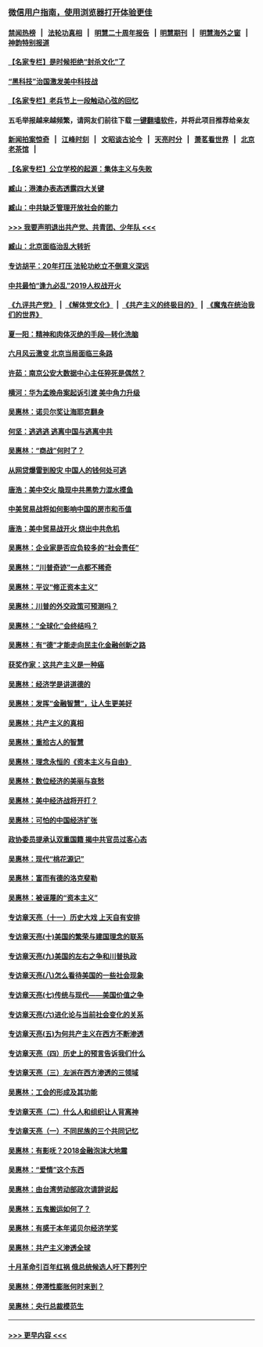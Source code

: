 ### [微信用户指南，使用浏览器打开体验更佳](https://github.com/gfw-breaker/banned-news1/blob/master/indexes/wechat-guide.md?t=0)
#### [禁闻热榜](热点新闻.md?t=0)  &nbsp;&nbsp;|&nbsp;&nbsp; [法轮功真相](https://github.com/gfw-breaker/truth/blob/master/README.md?t=0) &nbsp;&nbsp;|&nbsp;&nbsp; [明慧二十周年报告](https://github.com/gfw-breaker/mh-reports/blob/master/README.md?t=0) &nbsp;&nbsp;|&nbsp;&nbsp;[明慧期刊](https://github.com/gfw-breaker/mh-qikan) &nbsp;&nbsp;|&nbsp;&nbsp; [明慧海外之窗](https://github.com/gfw-breaker/mh-news/blob/master/README.md?t=0) &nbsp;&nbsp;|&nbsp;&nbsp; [神韵特别报道](https://github.com/gfw-breaker/mh-news/blob/master/shenyun.md?t=0)
#### [【名家专栏】是时候拒绝“封杀文化”了](../pages/nsc423/n11814093.md?t=02170155) 
#### [“黑科技”治国激发美中科技战](../pages/nsc423/n11638056.md?t=02170155) 
#### [【名家专栏】老兵节上一段触动心弦的回忆](../pages/nsc423/n11646016.md?t=02170155) 
#### 五毛举报越来越频繁，请网友们前往下载 [一键翻墙软件](https://github.com/gfw-breaker/ssr-accounts)，并将此项目推荐给亲友
#### [新闻拍案惊奇](https://github.com/gfw-breaker/banned-news1/blob/master/pages/link4.md) &nbsp;&nbsp;|&nbsp;&nbsp; [江峰时刻](https://github.com/gfw-breaker/banned-news1/blob/master/pages/link4.md) &nbsp;&nbsp;|&nbsp;&nbsp; [文昭谈古论今](https://github.com/gfw-breaker/banned-news1/blob/master/pages/link4.md) &nbsp;&nbsp;|&nbsp;&nbsp; [天亮时分](https://github.com/gfw-breaker/banned-news1/blob/master/pages/link4.md) &nbsp;&nbsp;|&nbsp;&nbsp; [萧茗看世界](https://github.com/gfw-breaker/banned-news1/blob/master/pages/link4.md) &nbsp;&nbsp;|&nbsp;&nbsp; [北京老茶馆](https://github.com/gfw-breaker/banned-news1/blob/master/pages/link4.md) &nbsp;&nbsp;|&nbsp;&nbsp; 
#### [【名家专栏】公立学校的起源：集体主义与失败](../pages/nsc423/n11601833.md?t=02170155) 
#### [臧山：港澳办表态透露四大关键](../pages/nsc423/n11421628.md?t=02170155) 
#### [臧山：中共缺乏管理开放社会的能力](../pages/nsc423/n11407457.md?t=02170155) 
#### [>>> 我要声明退出共产党、共青团、少年队 <<<](https://github.com/begood0513/goodnews/blob/master/quit/letter.md) 
#### [臧山：北京面临治乱大转折](../pages/nsc423/n11406895.md?t=02170155) 
#### [专访胡平：20年打压 法轮功屹立不倒意义深远](../pages/nsc423/n11398800.md?t=02170155) 
#### [中共最怕“逢九必乱”2019人权战开火](../pages/nsc423/n11385248.md?t=02170155) 
#### [《九评共产党》](https://github.com/begood0513/9ping.md/blob/master/README.md) &nbsp;|&nbsp; [《解体党文化》](../../../../jtdwh.md/blob/master/README.md)  &nbsp;|&nbsp; [《共产主义的终极目的》](../../../../gczydzjmd.md/blob/master/README.md) &nbsp;|&nbsp; [《魔鬼在统治我们的世界》](../../../../mgztzwmdsj.md/blob/master/README.md) 
#### [夏一阳：精神和肉体灭绝的手段—转化洗脑](../pages/nsc423/n11368250.md?t=02170155) 
#### [六月风云激变 北京当局面临三条路](../pages/nsc423/n11313668.md?t=02170155) 
#### [许茹：南京公安大数据中心主任猝死是偶然？](../pages/nsc423/n11064744.md?t=02170155) 
#### [横河：华为孟晚舟案起诉引渡 美中角力升级](../pages/nsc423/n11027230.md?t=02170155) 
#### [吴惠林：诺贝尔奖让海耶克翻身](../pages/nsc423/n10890049.md?t=02170155) 
#### [何坚：逃逃逃 逃离中国与逃离中共](../pages/nsc423/n10592891.md?t=02170155) 
#### [吴惠林：“商战”何时了？](../pages/nsc423/n10573558.md?t=02170155) 
#### [从网贷爆雷到股灾 中国人的钱何处可逃](../pages/nsc423/n10572800.md?t=02170155) 
#### [唐浩：美中交火 隐现中共黑势力混水摸鱼](../pages/nsc423/n10544040.md?t=02170155) 
#### [中美贸易战将如何影响中国的房市和币值](../pages/nsc423/n10543697.md?t=02170155) 
#### [唐浩：美中贸易战开火 烧出中共危机](../pages/nsc423/n10540126.md?t=02170155) 
#### [吴惠林：企业家是否应负较多的“社会责任”](../pages/nsc423/n10535022.md?t=02170155) 
#### [吴惠林：“川普奇迹”一点都不稀奇](../pages/nsc423/n10512808.md?t=02170155) 
#### [吴惠林：平议“修正资本主义”](../pages/nsc423/n10495724.md?t=02170155) 
#### [吴惠林：川普的外交政策可预测吗？](../pages/nsc423/n10462387.md?t=02170155) 
#### [吴惠林：“全球化”会终结吗？](../pages/nsc423/n10452838.md?t=02170155) 
#### [吴惠林：有“德”才能走向民主化金融创新之路](../pages/nsc423/n10432292.md?t=02170155) 
#### [获奖作家：这共产主义是一种癌](../pages/nsc423/n10431541.md?t=02170155) 
#### [吴惠林：经济学是讲道德的](../pages/nsc423/n10398014.md?t=02170155) 
#### [吴惠林：发挥“金融智慧”，让人生更美好](../pages/nsc423/n10375019.md?t=02170155) 
#### [吴惠林：共产主义的真相](../pages/nsc423/n10351394.md?t=02170155) 
#### [吴惠林：重拾古人的智慧](../pages/nsc423/n10337691.md?t=02170155) 
#### [吴惠林：理念永恒的《资本主义与自由》](../pages/nsc423/n10316274.md?t=02170155) 
#### [吴惠林：数位经济的美丽与哀愁](../pages/nsc423/n10292946.md?t=02170155) 
#### [吴惠林：美中经济战将开打？](../pages/nsc423/n10258825.md?t=02170155) 
#### [吴惠林：可怕的中国经济扩张](../pages/nsc423/n10219147.md?t=02170155) 
#### [政协委员提承认双重国籍 揭中共官员过客心态](../pages/nsc423/n10208809.md?t=02170155) 
#### [吴惠林：现代“桃花源记”](../pages/nsc423/n10185234.md?t=02170155) 
#### [吴惠林：富而有德的洛克斐勒](../pages/nsc423/n10142264.md?t=02170155) 
#### [吴惠林：被诬蔑的“资本主义”](../pages/nsc423/n10124816.md?t=02170155) 
#### [专访章天亮（十一）历史大戏 上天自有安排](../pages/nsc423/n10094905.md?t=02170155) 
#### [专访章天亮(十)美国的繁荣与建国理念的联系](../pages/nsc423/n10094899.md?t=02170155) 
#### [专访章天亮(九)美国的左右之争和川普执政](../pages/nsc423/n10094889.md?t=02170155) 
#### [专访章天亮(八)怎么看待美国的一些社会现象](../pages/nsc423/n10094857.md?t=02170155) 
#### [专访章天亮(七)传统与现代——美国价值之争](../pages/nsc423/n10093140.md?t=02170155) 
#### [专访章天亮(六)进化论与当前社会变化的关系](../pages/nsc423/n10092036.md?t=02170155) 
#### [专访章天亮(五)为何共产主义在西方不断渗透](../pages/nsc423/n10083620.md?t=02170155) 
#### [专访章天亮（四）历史上的预言告诉我们什么](../pages/nsc423/n10083606.md?t=02170155) 
#### [专访章天亮（三）左派在西方渗透的三领域](../pages/nsc423/n10081115.md?t=02170155) 
#### [吴惠林：工会的形成及其功能](../pages/nsc423/n10080633.md?t=02170155) 
#### [专访章天亮（二）什么人和组织让人背离神](../pages/nsc423/n10076637.md?t=02170155) 
#### [专访章天亮（一）不同民族的三个共同记忆](../pages/nsc423/n10074188.md?t=02170155) 
#### [吴惠林：有影呒？2018金融泡沫大地震](../pages/nsc423/n10040534.md?t=02170155) 
#### [吴惠林：“爱情”这个东西](../pages/nsc423/n10019423.md?t=02170155) 
#### [吴惠林：由台湾劳动部政次请辞说起](../pages/nsc423/n9979679.md?t=02170155) 
#### [吴惠林：五鬼搬运如何了？](../pages/nsc423/n9925338.md?t=02170155) 
#### [吴惠林：有感于本年诺贝尔经济学奖](../pages/nsc423/n9871883.md?t=02170155) 
#### [吴惠林：共产主义渗透全球](../pages/nsc423/n9812748.md?t=02170155) 
#### [十月革命引百年红祸 俄总统候选人吁下葬列宁](../pages/nsc423/n9810182.md?t=02170155) 
#### [吴惠林：停滞性膨胀何时来到？](../pages/nsc423/n9764136.md?t=02170155) 
#### [吴惠林：央行总裁模范生](../pages/nsc423/n9728134.md?t=02170155) 

----
#### [ >>> 更早内容 <<< ](../indexes/nsc423-earlier.md)
